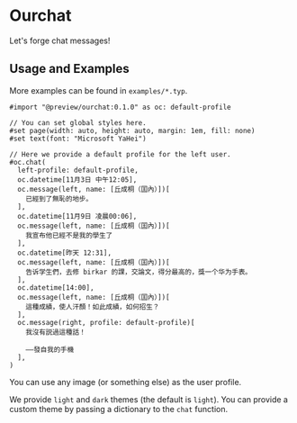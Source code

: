 # Ourchat

Let's forge chat messages!

## Usage and Examples

More examples can be found in `examples/*.typ`.

```typst
#import "@preview/ourchat:0.1.0" as oc: default-profile

// You can set global styles here.
#set page(width: auto, height: auto, margin: 1em, fill: none)
#set text(font: "Microsoft YaHei")

// Here we provide a default profile for the left user.
#oc.chat(
  left-profile: default-profile,
  oc.datetime[11月3日 中午12:05],
  oc.message(left, name: [丘成桐（囯內）])[
    已經到了無恥的地步。
  ],
  oc.datetime[11月9日 凌晨00:06],
  oc.message(left, name: [丘成桐（囯內）])[
    我宣布他已經不是我的學生了
  ],
  oc.datetime[昨天 12:31],
  oc.message(left, name: [丘成桐（囯內）])[
    告诉学生們，去修 birkar 的課，交論文，得分最高的，獎一个华为手表。
  ],
  oc.datetime[14:00],
  oc.message(left, name: [丘成桐（囯內）])[
    這種成績，使人汗顏！如此成績，如何招生？
  ],
  oc.message(right, profile: default-profile)[
    我沒有説過這種話！

    ——發自我的手機
  ],
)
```

You can use any image (or something else) as the user profile.

We provide `light` and `dark` themes (the default is `light`). You can provide a custom theme by passing a dictionary to the `chat` function.
